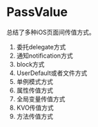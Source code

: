 # PassValue

总结了多种iOS页面间传值方式。

1. 委托delegate方式
2. 通知notification方式
3. block方式
4. UserDefault或者文件方式
5. 单例模式方式
6. 属性传值方式
7. 全局变量传值方式
8. KVO传值方式
9. 方法传值方式

